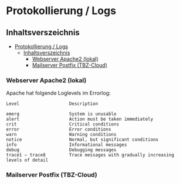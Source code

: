 # Protokollierung / Logs

## Inhaltsverszeichnis
- [Protokollierung / Logs](#protokollierung--logs)
  - [Inhaltsverszeichnis](#inhaltsverszeichnis)
    - [Webserver Apache2 (lokal)](#webserver-apache2-lokal)
    - [Mailserver Postfix (TBZ-Cloud)](#mailserver-postfix-tbz-cloud)

### Webserver Apache2 (lokal)
Apache hat folgende Loglevels im Errorlog:

```
Level                   Description

emerg	                System is unusable
alert	                Action must be taken immediately
crit	                Critical conditions
error	                Error conditions
warn	                Warning conditions
notice	                Normal, but significant conditions
info	                Informational messages
debug	                Debugging messages
trace1 – trace8	        Trace messages with gradually increasing levels of detail      
```

### Mailserver Postfix (TBZ-Cloud)
